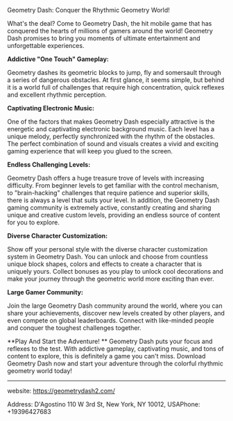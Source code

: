 Geometry Dash: Conquer the Rhythmic Geometry World!

What's the deal? Come to Geometry Dash, the hit mobile game that has conquered the hearts of millions of gamers around the world! Geometry Dash promises to bring you moments of ultimate entertainment and unforgettable experiences.

**Addictive "One Touch" Gameplay:**

Geometry dashes its geometric blocks to jump, fly and somersault through a series of dangerous obstacles. At first glance, it seems simple, but behind it is a world full of challenges that require high concentration, quick reflexes and excellent rhythmic perception.

**Captivating Electronic Music:**

One of the factors that makes Geometry Dash especially attractive is the energetic and captivating electronic background music. Each level has a unique melody, perfectly synchronized with the rhythm of the obstacles. The perfect combination of sound and visuals creates a vivid and exciting gaming experience that will keep you glued to the screen.

**Endless Challenging Levels:**

Geometry Dash offers a huge treasure trove of levels with increasing difficulty. From beginner levels to get familiar with the control mechanism, to "brain-hacking" challenges that require patience and superior skills, there is always a level that suits your level. In addition, the Geometry Dash gaming community is extremely active, constantly creating and sharing unique and creative custom levels, providing an endless source of content for you to explore.

**Diverse Character Customization:**

Show off your personal style with the diverse character customization system in Geometry Dash. You can unlock and choose from countless unique block shapes, colors and effects to create a character that is uniquely yours. Collect bonuses as you play to unlock cool decorations and make your journey through the geometric world more exciting than ever.

**Large Gamer Community:**

Join the large Geometry Dash community around the world, where you can share your achievements, discover new levels created by other players, and even compete on global leaderboards. Connect with like-minded people and conquer the toughest challenges together.

**Play And Start the Adventure!
**
Geometry Dash puts your focus and reflexes to the test. With addictive gameplay, captivating music, and tons of content to explore, this is definitely a game you can't miss. Download Geometry Dash now and start your adventure through the colorful rhythmic geometry world today!

------------------------------------------------------------------------------------------------------------------
website: https://geometrydash2.com/

Address: D'Agostino 110 W 3rd St, New York, NY 10012, USAPhone: +19396427683
